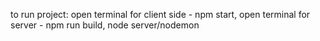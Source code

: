 to run project: open terminal for client side - npm start, open terminal for server - npm run build, node server/nodemon